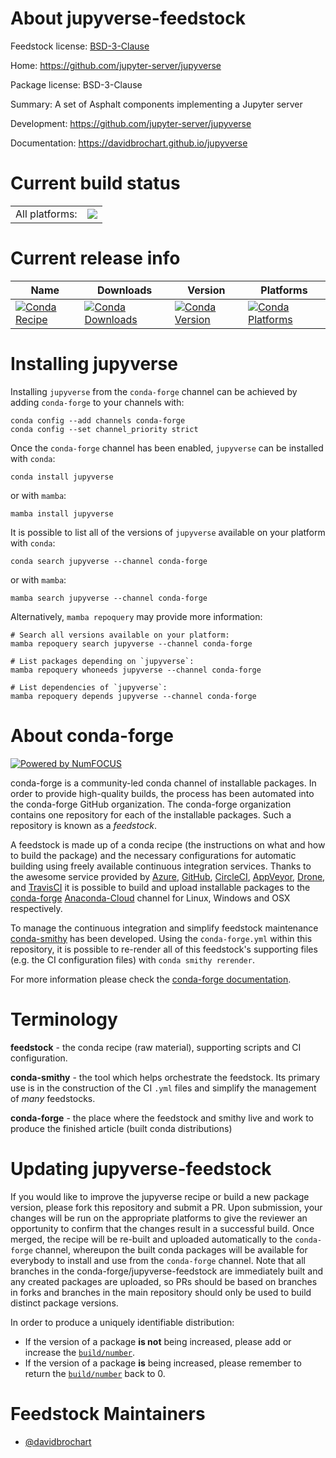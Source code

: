 About jupyverse-feedstock
=========================

Feedstock license: [BSD-3-Clause](https://github.com/conda-forge/jupyverse-feedstock/blob/main/LICENSE.txt)

Home: https://github.com/jupyter-server/jupyverse

Package license: BSD-3-Clause

Summary: A set of Asphalt components implementing a Jupyter server

Development: https://github.com/jupyter-server/jupyverse

Documentation: https://davidbrochart.github.io/jupyverse

Current build status
====================


<table><tr><td>All platforms:</td>
    <td>
      <a href="https://dev.azure.com/conda-forge/feedstock-builds/_build/latest?definitionId=15856&branchName=main">
        <img src="https://dev.azure.com/conda-forge/feedstock-builds/_apis/build/status/jupyverse-feedstock?branchName=main">
      </a>
    </td>
  </tr>
</table>

Current release info
====================

| Name | Downloads | Version | Platforms |
| --- | --- | --- | --- |
| [![Conda Recipe](https://img.shields.io/badge/recipe-jupyverse-green.svg)](https://anaconda.org/conda-forge/jupyverse) | [![Conda Downloads](https://img.shields.io/conda/dn/conda-forge/jupyverse.svg)](https://anaconda.org/conda-forge/jupyverse) | [![Conda Version](https://img.shields.io/conda/vn/conda-forge/jupyverse.svg)](https://anaconda.org/conda-forge/jupyverse) | [![Conda Platforms](https://img.shields.io/conda/pn/conda-forge/jupyverse.svg)](https://anaconda.org/conda-forge/jupyverse) |

Installing jupyverse
====================

Installing `jupyverse` from the `conda-forge` channel can be achieved by adding `conda-forge` to your channels with:

```
conda config --add channels conda-forge
conda config --set channel_priority strict
```

Once the `conda-forge` channel has been enabled, `jupyverse` can be installed with `conda`:

```
conda install jupyverse
```

or with `mamba`:

```
mamba install jupyverse
```

It is possible to list all of the versions of `jupyverse` available on your platform with `conda`:

```
conda search jupyverse --channel conda-forge
```

or with `mamba`:

```
mamba search jupyverse --channel conda-forge
```

Alternatively, `mamba repoquery` may provide more information:

```
# Search all versions available on your platform:
mamba repoquery search jupyverse --channel conda-forge

# List packages depending on `jupyverse`:
mamba repoquery whoneeds jupyverse --channel conda-forge

# List dependencies of `jupyverse`:
mamba repoquery depends jupyverse --channel conda-forge
```


About conda-forge
=================

[![Powered by
NumFOCUS](https://img.shields.io/badge/powered%20by-NumFOCUS-orange.svg?style=flat&colorA=E1523D&colorB=007D8A)](https://numfocus.org)

conda-forge is a community-led conda channel of installable packages.
In order to provide high-quality builds, the process has been automated into the
conda-forge GitHub organization. The conda-forge organization contains one repository
for each of the installable packages. Such a repository is known as a *feedstock*.

A feedstock is made up of a conda recipe (the instructions on what and how to build
the package) and the necessary configurations for automatic building using freely
available continuous integration services. Thanks to the awesome service provided by
[Azure](https://azure.microsoft.com/en-us/services/devops/), [GitHub](https://github.com/),
[CircleCI](https://circleci.com/), [AppVeyor](https://www.appveyor.com/),
[Drone](https://cloud.drone.io/welcome), and [TravisCI](https://travis-ci.com/)
it is possible to build and upload installable packages to the
[conda-forge](https://anaconda.org/conda-forge) [Anaconda-Cloud](https://anaconda.org/)
channel for Linux, Windows and OSX respectively.

To manage the continuous integration and simplify feedstock maintenance
[conda-smithy](https://github.com/conda-forge/conda-smithy) has been developed.
Using the ``conda-forge.yml`` within this repository, it is possible to re-render all of
this feedstock's supporting files (e.g. the CI configuration files) with ``conda smithy rerender``.

For more information please check the [conda-forge documentation](https://conda-forge.org/docs/).

Terminology
===========

**feedstock** - the conda recipe (raw material), supporting scripts and CI configuration.

**conda-smithy** - the tool which helps orchestrate the feedstock.
                   Its primary use is in the construction of the CI ``.yml`` files
                   and simplify the management of *many* feedstocks.

**conda-forge** - the place where the feedstock and smithy live and work to
                  produce the finished article (built conda distributions)


Updating jupyverse-feedstock
============================

If you would like to improve the jupyverse recipe or build a new
package version, please fork this repository and submit a PR. Upon submission,
your changes will be run on the appropriate platforms to give the reviewer an
opportunity to confirm that the changes result in a successful build. Once
merged, the recipe will be re-built and uploaded automatically to the
`conda-forge` channel, whereupon the built conda packages will be available for
everybody to install and use from the `conda-forge` channel.
Note that all branches in the conda-forge/jupyverse-feedstock are
immediately built and any created packages are uploaded, so PRs should be based
on branches in forks and branches in the main repository should only be used to
build distinct package versions.

In order to produce a uniquely identifiable distribution:
 * If the version of a package **is not** being increased, please add or increase
   the [``build/number``](https://docs.conda.io/projects/conda-build/en/latest/resources/define-metadata.html#build-number-and-string).
 * If the version of a package **is** being increased, please remember to return
   the [``build/number``](https://docs.conda.io/projects/conda-build/en/latest/resources/define-metadata.html#build-number-and-string)
   back to 0.

Feedstock Maintainers
=====================

* [@davidbrochart](https://github.com/davidbrochart/)

